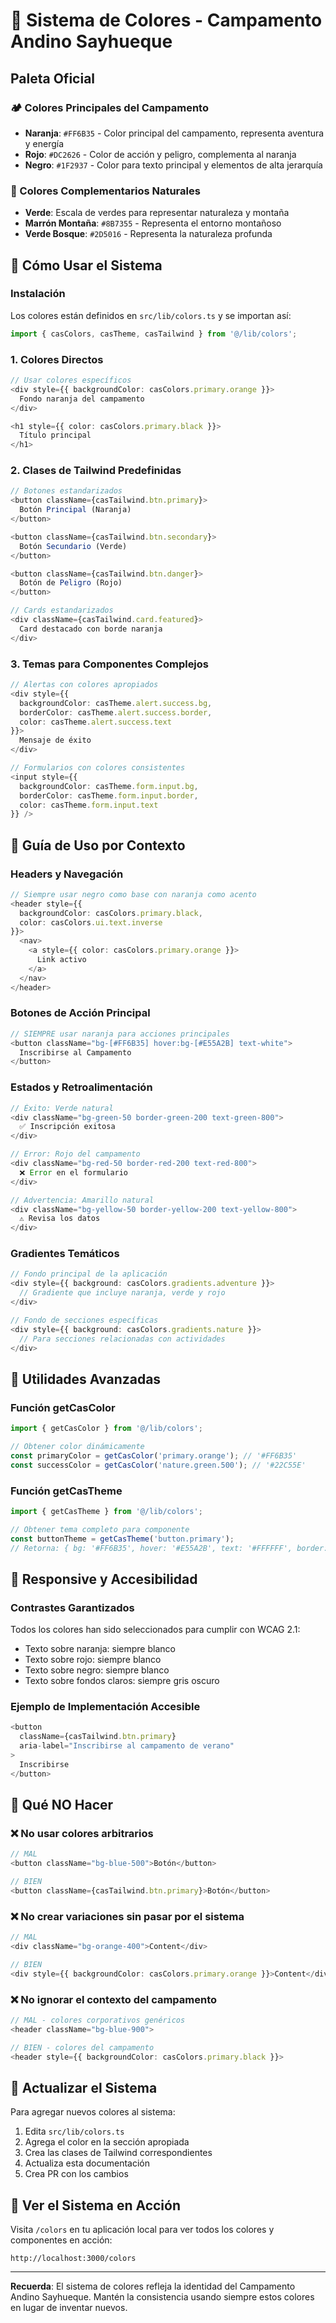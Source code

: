 # 🎨 Sistema de Colores - Campamento Andino Sayhueque

## Paleta Oficial

### 🏕️ Colores Principales del Campamento
- **Naranja**: `#FF6B35` - Color principal del campamento, representa aventura y energía
- **Rojo**: `#DC2626` - Color de acción y peligro, complementa al naranja
- **Negro**: `#1F2937` - Color para texto principal y elementos de alta jerarquía

### 🌿 Colores Complementarios Naturales
- **Verde**: Escala de verdes para representar naturaleza y montaña
- **Marrón Montaña**: `#8B7355` - Representa el entorno montañoso
- **Verde Bosque**: `#2D5016` - Representa la naturaleza profunda

## 🚀 Cómo Usar el Sistema

### Instalación
Los colores están definidos en `src/lib/colors.ts` y se importan así:

```typescript
import { casColors, casTheme, casTailwind } from '@/lib/colors';
```

### 1. Colores Directos
```typescript
// Usar colores específicos
<div style={{ backgroundColor: casColors.primary.orange }}>
  Fondo naranja del campamento
</div>

<h1 style={{ color: casColors.primary.black }}>
  Título principal
</h1>
```

### 2. Clases de Tailwind Predefinidas
```typescript
// Botones estandarizados
<button className={casTailwind.btn.primary}>
  Botón Principal (Naranja)
</button>

<button className={casTailwind.btn.secondary}>
  Botón Secundario (Verde)
</button>

<button className={casTailwind.btn.danger}>
  Botón de Peligro (Rojo)
</button>

// Cards estandarizados
<div className={casTailwind.card.featured}>
  Card destacado con borde naranja
</div>
```

### 3. Temas para Componentes Complejos
```typescript
// Alertas con colores apropiados
<div style={{
  backgroundColor: casTheme.alert.success.bg,
  borderColor: casTheme.alert.success.border,
  color: casTheme.alert.success.text
}}>
  Mensaje de éxito
</div>

// Formularios con colores consistentes
<input style={{
  backgroundColor: casTheme.form.input.bg,
  borderColor: casTheme.form.input.border,
  color: casTheme.form.input.text
}} />
```

## 🎯 Guía de Uso por Contexto

### Headers y Navegación
```typescript
// Siempre usar negro como base con naranja como acento
<header style={{
  backgroundColor: casColors.primary.black,
  color: casColors.ui.text.inverse
}}>
  <nav>
    <a style={{ color: casColors.primary.orange }}>
      Link activo
    </a>
  </nav>
</header>
```

### Botones de Acción Principal
```typescript
// SIEMPRE usar naranja para acciones principales
<button className="bg-[#FF6B35] hover:bg-[#E55A2B] text-white">
  Inscribirse al Campamento
</button>
```

### Estados y Retroalimentación
```typescript
// Éxito: Verde natural
<div className="bg-green-50 border-green-200 text-green-800">
  ✅ Inscripción exitosa
</div>

// Error: Rojo del campamento
<div className="bg-red-50 border-red-200 text-red-800">
  ❌ Error en el formulario
</div>

// Advertencia: Amarillo natural
<div className="bg-yellow-50 border-yellow-200 text-yellow-800">
  ⚠️ Revisa los datos
</div>
```

### Gradientes Temáticos
```typescript
// Fondo principal de la aplicación
<div style={{ background: casColors.gradients.adventure }}>
  // Gradiente que incluye naranja, verde y rojo
</div>

// Fondo de secciones específicas
<div style={{ background: casColors.gradients.nature }}>
  // Para secciones relacionadas con actividades
</div>
```

## 🔧 Utilidades Avanzadas

### Función getCasColor
```typescript
import { getCasColor } from '@/lib/colors';

// Obtener color dinámicamente
const primaryColor = getCasColor('primary.orange'); // '#FF6B35'
const successColor = getCasColor('nature.green.500'); // '#22C55E'
```

### Función getCasTheme
```typescript
import { getCasTheme } from '@/lib/colors';

// Obtener tema completo para componente
const buttonTheme = getCasTheme('button.primary');
// Retorna: { bg: '#FF6B35', hover: '#E55A2B', text: '#FFFFFF', border: '#FF6B35' }
```

## 📱 Responsive y Accesibilidad

### Contrastes Garantizados
Todos los colores han sido seleccionados para cumplir con WCAG 2.1:
- Texto sobre naranja: siempre blanco
- Texto sobre rojo: siempre blanco  
- Texto sobre negro: siempre blanco
- Texto sobre fondos claros: siempre gris oscuro

### Ejemplo de Implementación Accesible
```typescript
<button 
  className={casTailwind.btn.primary}
  aria-label="Inscribirse al campamento de verano"
>
  Inscribirse
</button>
```

## 🚫 Qué NO Hacer

### ❌ No usar colores arbitrarios
```typescript
// MAL
<button className="bg-blue-500">Botón</button>

// BIEN
<button className={casTailwind.btn.primary}>Botón</button>
```

### ❌ No crear variaciones sin pasar por el sistema
```typescript
// MAL
<div className="bg-orange-400">Content</div>

// BIEN
<div style={{ backgroundColor: casColors.primary.orange }}>Content</div>
```

### ❌ No ignorar el contexto del campamento
```typescript
// MAL - colores corporativos genéricos
<header className="bg-blue-900">

// BIEN - colores del campamento
<header style={{ backgroundColor: casColors.primary.black }}>
```

## 🔄 Actualizar el Sistema

Para agregar nuevos colores al sistema:

1. Edita `src/lib/colors.ts`
2. Agrega el color en la sección apropiada
3. Crea las clases de Tailwind correspondientes
4. Actualiza esta documentación
5. Crea PR con los cambios

## 🎨 Ver el Sistema en Acción

Visita `/colors` en tu aplicación local para ver todos los colores y componentes en acción:
```
http://localhost:3000/colors
```

---

**Recuerda**: El sistema de colores refleja la identidad del Campamento Andino Sayhueque. Mantén la consistencia usando siempre estos colores en lugar de inventar nuevos.
